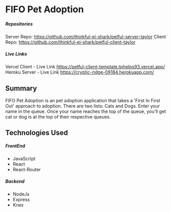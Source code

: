 # FIFO Pet Adoption
##### Repositories    
Server Repo: https://github.com/thinkful-ei-shark/petful-server-taylor
Client Repo: https://github.com/thinkful-ei-shark/petful-client-taylor

##### Live Links 
Vercel Client - Live Link https://petful-client-template.tphelps93.vercel.app/
Heroku Server - Live Link https://cryptic-ridge-09184.herokuapp.com/

## Summary
FIFO Pet Adoption is an pet adoption application that takes a 'First In First Out' approach to adoption. There are two lists: Cats and Dogs. Enter your name in the queue. Once your name reaches the top of the queue, you'll get cat or dog is at the top of their respective queues. 

## Technologies Used
##### FrontEnd
* JavaScript
* React
* React-Router
##### Backend
* NodeJs
* Express
* Knex
